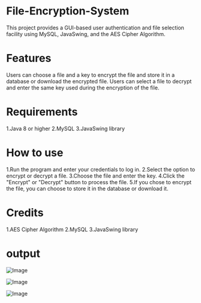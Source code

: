 # File-Encryption-System

This project provides a GUI-based user authentication and file selection facility using MySQL, JavaSwing, and the AES Cipher Algorithm.
# Features
Users can choose a file and a key to encrypt the file and store it in a database or download the encrypted file.
Users can select a file to decrypt and enter the same key used during the encryption of the file.
# Requirements
1.Java 8 or higher
2.MySQL
3.JavaSwing library
# How to use
1.Run the program and enter your credentials to log in.
2.Select the option to encrypt or decrypt a file.
3.Choose the file and enter the key.
4.Click the "Encrypt" or "Decrypt" button to process the file.
5.If you chose to encrypt the file, you can choose to store it in the database or download it.
# Credits
1.AES Cipher Algorithm
2.MySQL
3.JavaSwing library
# output
![Image](https://github.com/user-attachments/assets/9c17ecc8-7e20-402d-8967-2048c7ef1ba8)

![Image](https://github.com/user-attachments/assets/2eefb7d4-9854-4768-af41-b5fdb35c9c99)

![Image](https://github.com/user-attachments/assets/aa265f17-68a5-4f55-ae50-b024eea119d5)
